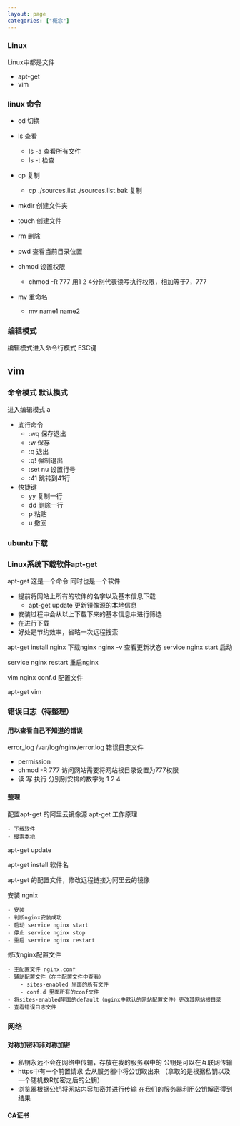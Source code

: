 ```yaml
---
layout: page
categories: ["概念"]
---
```


### Linux

Linux中都是文件

- apt-get
- vim


### linux 命令

 - cd 		切换
 - ls 		查看
	 - ls -a 查看所有文件
	 - ls -t 检查
 - cp 		复制
	 - cp ./sources.list ./sources.list.bak 复制
	
 - mkdir  	创建文件夹
 - touch	创建文件
 - rm 		删除
 - pwd		查看当前目录位置
 - chmod	设置权限
	- chmod -R 777		用1 2 4分别代表读写执行权限，相加等于7，777
 - mv		重命名
	- mv name1 name2


### 编辑模式

编辑模式进入命令行模式 ESC键

## vim

### 命令模式 默认模式

进入编辑模式 a

 - 底行命令
 	- :wq 保存退出
 	- :w 保存
 	- :q 退出
 	- :q! 强制退出
	- :set nu 设置行号
	- :41 跳转到41行
 - 快捷键
 	- yy 复制一行
 	- dd 删除一行
 	- p  粘贴
 	- u 撤回


### ubuntu下载

### Linux系统下载软件apt-get

apt-get  这是一个命令 同时也是一个软件
 
 - 提前将网站上所有的软件的名字以及基本信息下载
	 - apt-get update 更新镜像源的本地信息
 - 安装过程中会从以上下载下来的基本信息中进行筛选
 - 在进行下载
 - 好处是节约效率，省略一次远程搜索 

apt-get install nginx    下载nginx
nginx -v  查看更新状态
service nginx start 启动

service nginx restart 重启nginx

vim nginx conf.d 配置文件

apt-get vim


### 错误日志（待整理）

#### 用以查看自己不知道的错误

error_log  /var/log/nginx/error.log  错误日志文件

- permission 
- chmod -R 777  访问网站需要将网站根目录设置为777权限
- 读 写 执行 分别别安排的数字为 1 2 4






#### 整理

配置apt-get 的阿里云镜像源
apt-get 工作原理

	- 下载软件
	- 搜索本地
apt-get update

apt-get install 软件名

apt-get 的配置文件，修改远程链接为阿里云的镜像

安装 ngnix

	- 安装
	- 判断nginx安装成功
	- 启动 service nginx start
	- 停止 service nginx stop
	- 重启 service nginx restart
修改nginx配置文件

	- 主配置文件 nginx.conf
	- 辅助配置文件（在主配置文件中查看）
		- sites-enabled 里面的所有文件
		- conf.d 里面所有的conf文件
	- 将sites-enabled里面的default（nginx中默认的网站配置文件）更改其网站根目录
	- 查看错误日志文件




### 网络

#### 对称加密和非对称加密

 - 私钥永远不会在网络中传输，存放在我的服务器中的 公钥是可以在互联网传输
 - https中有一个前置请求 会从服务器中将公钥取出来 （拿取的是根据私钥以及一个随机数R加密之后的公钥）
 - 浏览器根据公钥将网站内容加密并进行传输 在我们的服务器利用公钥解密得到结果

#### CA证书